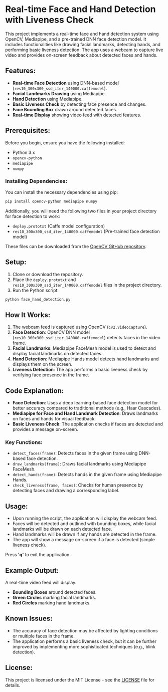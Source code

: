 # Real-time Face and Hand Detection with Liveness Check

This project implements a real-time face and hand detection system using OpenCV, Mediapipe, and a pre-trained DNN face detection model. It includes functionalities like drawing facial landmarks, detecting hands, and performing basic liveness detection. The app uses a webcam to capture live video and provides on-screen feedback about detected faces and hands.

## Features:
- **Real-time Face Detection** using DNN-based model (`res10_300x300_ssd_iter_140000.caffemodel`).
- **Facial Landmarks Drawing** using Mediapipe.
- **Hand Detection** using Mediapipe.
- **Basic Liveness Check** by detecting face presence and changes.
- **Face Bounding Box** drawn around detected faces.
- **Real-time Display** showing video feed with detected features.

## Prerequisites:
Before you begin, ensure you have the following installed:

- Python 3.x
- `opencv-python`
- `mediapipe`
- `numpy`

### Installing Dependencies:
You can install the necessary dependencies using pip:

```bash
pip install opencv-python mediapipe numpy
```

Additionally, you will need the following two files in your project directory for face detection to work:

- `deploy.prototxt` (Caffe model configuration)
- `res10_300x300_ssd_iter_140000.caffemodel` (Pre-trained face detection model)

These files can be downloaded from the [OpenCV GitHub repository](https://github.com/opencv/opencv/tree/master/samples/dnn).

## Setup:
1. Clone or download the repository.
2. Place the `deploy.prototxt` and `res10_300x300_ssd_iter_140000.caffemodel` files in the project directory.
3. Run the Python script:

```bash
python face_hand_detection.py
```

## How It Works:
1. The webcam feed is captured using OpenCV (`cv2.VideoCapture`).
2. **Face Detection**: OpenCV DNN model (`res10_300x300_ssd_iter_140000.caffemodel`) detects faces in the video frame.
3. **Facial Landmarks**: Mediapipe FaceMesh model is used to detect and display facial landmarks on detected faces.
4. **Hand Detection**: Mediapipe Hands model detects hand landmarks and displays them on the screen.
5. **Liveness Detection**: The app performs a basic liveness check by verifying face presence in the frame.

## Code Explanation:
- **Face Detection**: Uses a deep learning-based face detection model for better accuracy compared to traditional methods (e.g., Haar Cascades).
- **Mediapipe for Face and Hand Landmark Detection**: Draws landmarks on faces and hands for visual feedback.
- **Basic Liveness Check**: The application checks if faces are detected and provides a message on-screen.

### Key Functions:
- `detect_faces(frame)`: Detects faces in the given frame using DNN-based face detection.
- `draw_landmarks(frame)`: Draws facial landmarks using Mediapipe FaceMesh.
- `detect_hands(frame)`: Detects hands in the given frame using Mediapipe Hands.
- `check_liveness(frame, faces)`: Checks for human presence by detecting faces and drawing a corresponding label.

## Usage:
- Upon running the script, the application will display the webcam feed.
- Faces will be detected and outlined with bounding boxes, while facial landmarks will be drawn on each detected face.
- Hand landmarks will be drawn if any hands are detected in the frame.
- The app will show a message on-screen if a face is detected (simple liveness check).

Press **'q'** to exit the application.

## Example Output:
A real-time video feed will display:
- **Bounding Boxes** around detected faces.
- **Green Circles** marking facial landmarks.
- **Red Circles** marking hand landmarks.

## Known Issues:
- The accuracy of face detection may be affected by lighting conditions or multiple faces in the frame.
- The application performs a basic liveness check, but it can be further improved by implementing more sophisticated techniques (e.g., blink detection).

## License:
This project is licensed under the MIT License - see the [LICENSE](LICENSE) file for details.
